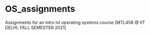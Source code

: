 # OS_assignments
Assignments for an intro lvl operating systems course [MTL458 @ IIT DELHI, FALL SEMESTER 2021]
